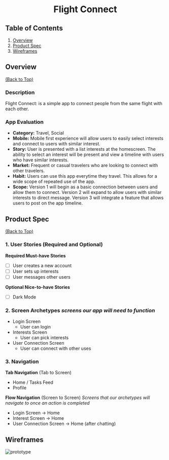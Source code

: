 <h1 align="center">Flight Connect</h1>


## Table of Contents
1. [Overview](#Overview)
1. [Product Spec](#Product-Spec)
1. [Wireframes](#Wireframes)

## Overview
[(Back to Top)](#Table-of-Contents)

### Description
Flight Connect: is a simple app to connect people from the same flight with each other. 

### App Evaluation

- **Category:** Travel, Social
- **Mobile:** Mobile first experience will allow users to easily select interests and connect to users with similar interest. 
- **Story:** User is presented with a list interests at the homescreen. The ability to select an interest will be present and view a timeline with users who have similar interests.
- **Market:** Frequent or casual travelers who are looking to connect with other travelers.
- **Habit:** Users can use this app everytime they travel. This allows for a wide scope of repeated use of the app.
- **Scope:** Version 1 will begin as a basic connection between users and allow them to connect. Version 2 will expand to allow users with similar interests to direct message. Version 3 will integrate a feature that allows users to post on the app timeline. 

## Product Spec
[(Back to Top)](#Table-of-Contents)

### 1. User Stories (Required and Optional)

**Required Must-have Stories**

- [ ] User creates a new account
- [ ] User sets up interests
- [ ] User messages other users

**Optional Nice-to-have Stories**
- [ ] Dark Mode

### 2. Screen Archetypes *screens our app will need to function*

* Login Screen
    * User can login
* Interests Screen
    * User can pick interests 
* User Connection Screen
    * User can connect with other uses

### 3. Navigation

**Tab Navigation** (Tab to Screen) 

* Home / Tasks Feed
* Profile

**Flow Navigation** (Screen to Screen) *Screens that our archetypes will navigate to once an action is completed*
* Login Screen
 -> Home
* Interest Screen
 -> Home
* User Connection Screen
 -> Home (after chatting)
 
   

## Wireframes
![prototype](https://user-images.githubusercontent.com/32272045/95660586-8a141c00-0aee-11eb-9fb6-e5f5ff75a77d.gif)



